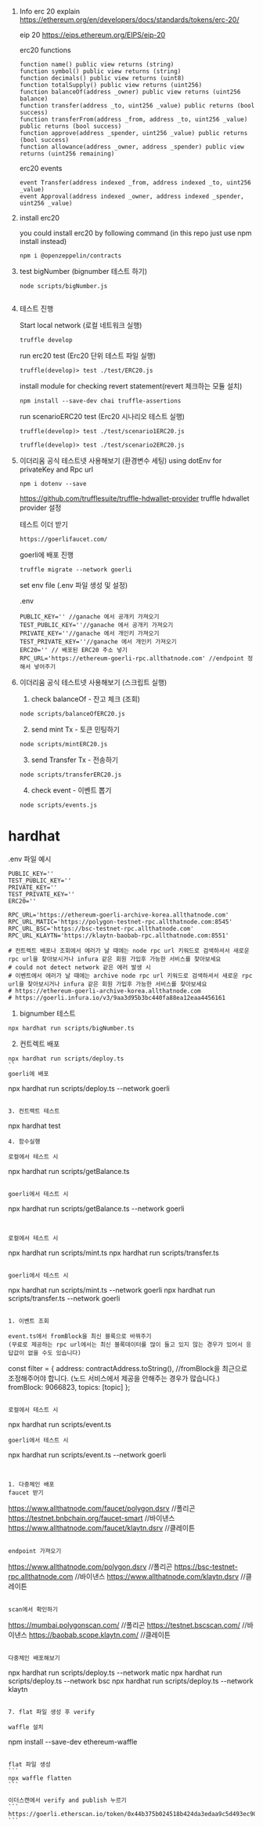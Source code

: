1. Info
    erc 20 explain
    https://ethereum.org/en/developers/docs/standards/tokens/erc-20/

    eip 20
    https://eips.ethereum.org/EIPS/eip-20

    erc20 functions
    ```
    function name() public view returns (string)
    function symbol() public view returns (string)
    function decimals() public view returns (uint8)
    function totalSupply() public view returns (uint256)
    function balanceOf(address _owner) public view returns (uint256 balance)
    function transfer(address _to, uint256 _value) public returns (bool success)
    function transferFrom(address _from, address _to, uint256 _value) public returns (bool success)
    function approve(address _spender, uint256 _value) public returns (bool success)
    function allowance(address _owner, address _spender) public view returns (uint256 remaining)

    ```

    erc20 events
    ```
    event Transfer(address indexed _from, address indexed _to, uint256 _value)
    event Approval(address indexed _owner, address indexed _spender, uint256 _value)
    ```

2. install erc20

    you could install erc20 by following command (in this repo just use npm install instead)
    ```
    npm i @openzeppelin/contracts
    ```    

3. test bigNumber (bignumber 테스트 하기)

    ```
    node scripts/bigNumber.js 
    ```

    ```
4. 테스트 진행

    Start local network (로컬 네트워크 실행)
    ```
    truffle develop
    ```
    run erc20 test (Erc20 단위 테스트 파일 실행)
    ```
    truffle(develop)> test ./test/ERC20.js
    ```

    install module for checking revert statement(revert 체크하는 모듈 설치)
    ```
    npm install --save-dev chai truffle-assertions
    ```

    run scenarioERC20 test (Erc20 시나리오 테스트 실행)
    ```
    truffle(develop)> test ./test/scenario1ERC20.js
    ```
    ```
    truffle(develop)> test ./test/scenario2ERC20.js
    ```
5. 이더리움 공식 테스트넷 사용해보기 (환경변수 세팅)
    using dotEnv for privateKey and Rpc url
    ```
    npm i dotenv --save
    ```

    https://github.com/trufflesuite/truffle-hdwallet-provider
    truffle hdwallet provider 설정

    테스트 이더 받기
    ```
    https://goerlifaucet.com/
    ```

    goerli에 배포 진행
    ```
    truffle migrate --network goerli
    ```

    set env file (.env 파일 생성 및 설정)

    .env
    ```
    PUBLIC_KEY='' //ganache 에서 공개키 가져오기
    TEST_PUBLIC_KEY=''//ganache 에서 공개키 가져오기
    PRIVATE_KEY=''//ganache 에서 개인키 가져오기
    TEST_PRIVATE_KEY=''//ganache 에서 개인키 가져오기
    ERC20='' // 배포된 ERC20 주소 넣기
    RPC_URL='https://ethereum-goerli-rpc.allthatnode.com' //endpoint 정해서 넣어주기
    ```
6. 이더리움 공식 테스트넷 사용해보기 (스크립트 실행)

    1. check balanceOf - 잔고 체크 (조회)
    ```
    node scripts/balanceOfERC20.js
    ```

    2. send mint Tx - 토큰 민팅하기
    ```
    node scripts/mintERC20.js
    ```

    3. send Transfer Tx - 전송하기
    ```
    node scripts/transferERC20.js 
    ```

    4. check event - 이벤트 뽑기
    ```
    node scripts/events.js
    ```

# hardhat

.env 파일 예시

```
PUBLIC_KEY=''
TEST_PUBLIC_KEY=''
PRIVATE_KEY=''
TEST_PRIVATE_KEY=''
ERC20=''

RPC_URL='https://ethereum-goerli-archive-korea.allthatnode.com'
RPC_URL_MATIC='https://polygon-testnet-rpc.allthatnode.com:8545'
RPC_URL_BSC='https://bsc-testnet-rpc.allthatnode.com'
RPC_URL_KLAYTN='https://klaytn-baobab-rpc.allthatnode.com:8551'

# 컨트렉트 배포나 조회에서 에러가 날 때에는 node rpc url 키워드로 검색하셔서 새로운 rpc url을 찾아보시거나 infura 같은 회원 가입후 가능한 서비스를 찾아보세요
# could not detect network 같은 에러 발생 시
# 이벤트에서 에러가 날 때에는 archive node rpc url 키워드로 검색하셔서 새로운 rpc url을 찾아보시거나 infura 같은 회원 가입후 가능한 서비스를 찾아보세요
# https://ethereum-goerli-archive-korea.allthatnode.com
# https://goerli.infura.io/v3/9aa3d95b3bc440fa88ea12eaa4456161
```

1. bignumber 테스트
```
npx hardhat run scripts/bigNumber.ts
```
2. 컨트렉트 배포
```
npx hardhat run scripts/deploy.ts  
``
goerli에 배포
```
npx hardhat run scripts/deploy.ts --network goerli
```

3. 컨트렉트 테스트
```
npx hardhat test  
```
4. 함수실행

로컬에서 테스트 시
```
npx hardhat run scripts/getBalance.ts
```

goerli에서 테스트 시
```
npx hardhat run scripts/getBalance.ts --network goerli
```


로컬에서 테스트 시
```
npx hardhat run scripts/mint.ts
npx hardhat run scripts/transfer.ts
```

goerli에서 테스트 시

```
npx hardhat run scripts/mint.ts --network goerli
npx hardhat run scripts/transfer.ts --network goerli
```

1. 이벤트 조회

event.ts에서 fromBlock을 최신 블록으로 바꿔주기
(무료로 제공하는 rpc url에서는 최신 블록데이터를 많이 들고 있지 않는 경우가 있어서 응답값이 없을 수도 있습니다)
```
  const filter = {
    address: contractAddress.toString(),
    //fromBlock을 최근으로 조정해주어야 합니다. (노드 서비스에서 제공을 안해주는 경우가 많습니다.)
    fromBlock: 9066823,
    topics: [topic]
  };
```

로컬에서 테스트 시
```
npx hardhat run scripts/event.ts
```
goerli에서 테스트 시
```
npx hardhat run scripts/event.ts --network goerli
```


1. 다중체인 배포
faucet 받기
```
https://www.allthatnode.com/faucet/polygon.dsrv //폴리곤
https://testnet.bnbchain.org/faucet-smart //바이낸스
https://www.allthatnode.com/faucet/klaytn.dsrv //클레이튼
```

endpoint 가져오기 
```
https://www.allthatnode.com/polygon.dsrv //폴리곤
https://bsc-testnet-rpc.allthatnode.com //바이낸스
https://www.allthatnode.com/klaytn.dsrv //클레이튼
```

scan에서 확인하기
```
https://mumbai.polygonscan.com/ //폴리곤
https://testnet.bscscan.com/ //바이낸스
https://baobab.scope.klaytn.com/ //클레이튼
```

다중체인 배포해보기
```
npx hardhat run scripts/deploy.ts --network matic
npx hardhat run scripts/deploy.ts --network bsc
npx hardhat run scripts/deploy.ts --network klaytn
```

7. flat 파일 생성 후 verify

waffle 설치
```
npm install --save-dev ethereum-waffle
````

flat 파일 생성
```
npx waffle flatten
```

이더스캔에서 verify and publish 누르기
```
https://goerli.etherscan.io/token/0x44b375b024518b424da3edaa9c5d493ec900d62d#code
```